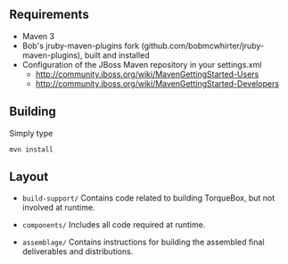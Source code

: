 Requirements
------------
* Maven 3
* Bob's jruby-maven-plugins fork (github.com/bobmcwhirter/jruby-maven-plugins), built and installed
* Configuration of the JBoss Maven repository in your settings.xml
  * http://community.jboss.org/wiki/MavenGettingStarted-Users
  * http://community.jboss.org/wiki/MavenGettingStarted-Developers

Building
--------
Simply type

    mvn install

Layout
------

* `build-support/` Contains code related to building TorqueBox, but not 
  involved at runtime.

* `components/` Includes all code required at runtime.

* `assemblage/` Contains instructions for building the assembled final
  deliverables and distributions.
